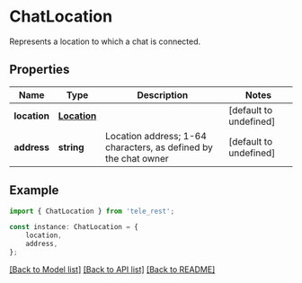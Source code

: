 # ChatLocation

Represents a location to which a chat is connected.

## Properties

Name | Type | Description | Notes
------------ | ------------- | ------------- | -------------
**location** | [**Location**](Location.md) |  | [default to undefined]
**address** | **string** | Location address; 1-64 characters, as defined by the chat owner | [default to undefined]

## Example

```typescript
import { ChatLocation } from 'tele_rest';

const instance: ChatLocation = {
    location,
    address,
};
```

[[Back to Model list]](../README.md#documentation-for-models) [[Back to API list]](../README.md#documentation-for-api-endpoints) [[Back to README]](../README.md)
